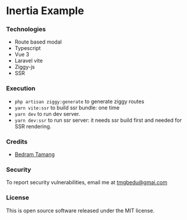 # Inertia Example

### Technologies
* Route based modal
* Typescript
* Vue 3
* Laravel vite
* Ziggy-js
* SSR

### Execution
* `php artisan ziggy:generate` to generate ziggy routes
* `yarn vite:ssr` to build ssr bundle: one time
* `yarn dev` to run dev server.
* `yarn dev:ssr` to run ssr server: it needs ssr build first and needed for SSR rendering.

### Credits
- [Bedram Tamang](https://twitter.com/tmg_bedus)

### Security
To report security vulnerabilities, email me at [tmgbedu@gmai.com](mailto:tmgbedu@gmail.com)

### License

This is open source software released under the MIT license.
